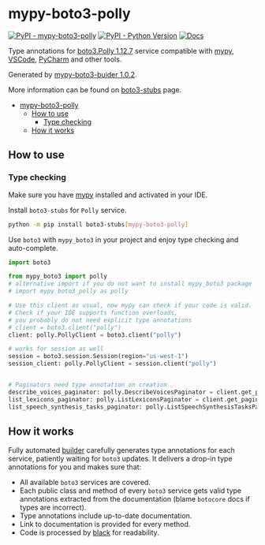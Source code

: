 # mypy-boto3-polly

[![PyPI - mypy-boto3-polly](https://img.shields.io/pypi/v/mypy-boto3-polly.svg?color=blue)](https://pypi.org/project/mypy-boto3-polly)
[![PyPI - Python Version](https://img.shields.io/pypi/pyversions/mypy-boto3-polly.svg?color=blue)](https://pypi.org/project/mypy-boto3-polly)
[![Docs](https://img.shields.io/readthedocs/mypy-boto3-builder.svg?color=blue)](https://mypy-boto3-builder.readthedocs.io/)

Type annotations for
[boto3.Polly 1.12.7](https://boto3.amazonaws.com/v1/documentation/api/1.12.7/reference/services/polly.html#Polly) service
compatible with [mypy](https://github.com/python/mypy), [VSCode](https://code.visualstudio.com/),
[PyCharm](https://www.jetbrains.com/pycharm/) and other tools.

Generated by [mypy-boto3-buider 1.0.2](https://github.com/vemel/mypy_boto3_builder).

More information can be found on [boto3-stubs](https://pypi.org/project/boto3-stubs/) page.

- [mypy-boto3-polly](#mypy-boto3-polly)
  - [How to use](#how-to-use)
    - [Type checking](#type-checking)
  - [How it works](#how-it-works)

## How to use

### Type checking

Make sure you have [mypy](https://github.com/python/mypy) installed and activated in your IDE.

Install `boto3-stubs` for `Polly` service.

```bash
python -m pip install boto3-stubs[mypy-boto3-polly]
```

Use `boto3` with `mypy_boto3` in your project and enjoy type checking and auto-complete.

```python
import boto3

from mypy_boto3 import polly
# alternative import if you do not want to install mypy_boto3 package
# import mypy_boto3_polly as polly

# Use this client as usual, now mypy can check if your code is valid.
# Check if your IDE supports function overloads,
# you probably do not need explicit type annotations
# client = boto3.client("polly")
client: polly.PollyClient = boto3.client("polly")

# works for session as well
session = boto3.session.Session(region="us-west-1")
session_client: polly.PollyClient = session.client("polly")


# Paginators need type annotation on creation
describe_voices_paginator: polly.DescribeVoicesPaginator = client.get_paginator("describe_voices")
list_lexicons_paginator: polly.ListLexiconsPaginator = client.get_paginator("list_lexicons")
list_speech_synthesis_tasks_paginator: polly.ListSpeechSynthesisTasksPaginator = client.get_paginator("list_speech_synthesis_tasks")
```

## How it works

Fully automated [builder](https://github.com/vemel/mypy_boto3_builder) carefully generates
type annotations for each service, patiently waiting for `boto3` updates. It delivers
a drop-in type annotations for you and makes sure that:

- All available `boto3` services are covered.
- Each public class and method of every `boto3` service gets valid type annotations
  extracted from the documentation (blame `botocore` docs if types are incorrect).
- Type annotations include up-to-date documentation.
- Link to documentation is provided for every method.
- Code is processed by [black](https://github.com/psf/black) for readability.